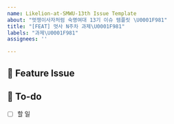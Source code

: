 ```yaml
---
name: Likelion-at-SMWU-13th Issue Template
about: "멋쟁이사자처럼 숙명여대 13기 이슈 템플릿 \U0001F981"
title: "[FEAT] 멋사 N주차 과제\U0001F981"
labels: "과제\U0001F981"
assignees: ''

---
```


## 📌 Feature Issue
<!-- 과제에 대해 설명해주세요-->


## 📝 To-do
<!-- 해야 할 일들에 대해 적어주세요 -->
- [ ] 할 일
